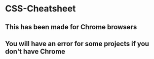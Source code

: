 # CSS-Cheatsheet

## This has been made for Chrome browsers
## You will have an error for some projects if you don't have Chrome

